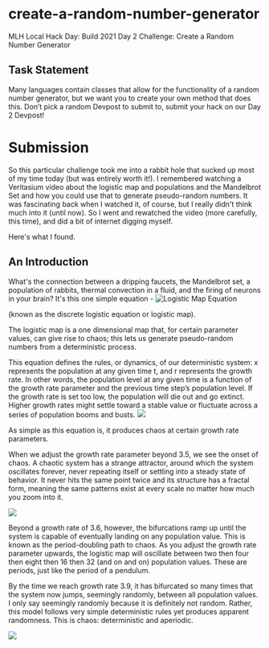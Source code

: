 # create-a-random-number-generator
MLH Local Hack Day: Build 2021 Day 2 Challenge: Create a Random Number Generator

## Task Statement
Many languages contain classes that allow for the functionality of a random number generator, but we want you to create your own method that does this. Don’t pick a random Devpost to submit to, submit your hack on our Day 2 Devpost!

# Submission
So this particular challenge took me into a rabbit hole that sucked up most of my time today (but was entirely worth it!). I remembered watching a Veritasium video about the logistic map and populations and the Mandelbrot Set and how you could use that to generate pseudo-random numbers. It was fascinating back when I watched it, of course, but I really didn't think much into it (until now). So I went and rewatched the video (more carefully, this time), and did a bit of internet digging myself.

Here's what I found.

## An Introduction
What's the connection between a dripping faucets, the Mandelbrot set, a population of rabbits, thermal convection in a fluid, and the firing of neurons in your brain?
It's this one simple equation -
![Logistic Map Equation](https://mathworld.wolfram.com/images/equations/LogisticMap/NumberedEquation2.gif)

(known as the discrete logistic equation or logistic map).

The logistic map is a one dimensional map that, for certain parameter values, can give rise to chaos; this lets us generate pseudo-random numbers from a deterministic process.

This equation defines the rules, or dynamics, of our deterministic system: x represents the population at any given time t, and r represents the growth rate. In other words, the population level at any given time is a function of the growth rate parameter and the previous time step’s population level. If the growth rate is set too low, the population will die out and go extinct. Higher growth rates might settle toward a stable value or fluctuate across a series of population booms and busts.
![](https://i2.wp.com/geoffboeing.com/wp-content/uploads/2015/03/logistic-model-line.png?resize=624%2C359&ssl=1)

As simple as this equation is, it produces chaos at certain growth rate parameters.

When we adjust the growth rate parameter beyond 3.5, we see the onset of chaos. A chaotic system has a strange attractor, around which the system oscillates forever, never repeating itself or settling into a steady state of behavior. It never hits the same point twice and its structure has a fractal form, meaning the same patterns exist at every scale no matter how much you zoom into it.

![](https://i2.wp.com/geoffboeing.com/wp-content/uploads/2015/03/logistic-bifurcation-full1.png?w=613&ssl=1)

Beyond a growth rate of 3.6, however, the bifurcations ramp up until the system is capable of eventually landing on any population value. This is known as the period-doubling path to chaos. As you adjust the growth rate parameter upwards,  the logistic map will oscillate between two then four then eight then 16 then 32 (and on and on) population values. These are periods, just like the period of a pendulum.

By the time we reach growth rate 3.9, it has bifurcated so many times that the system now jumps, seemingly randomly, between all population values. I only say seemingly randomly because it is definitely not random. Rather, this model follows very simple deterministic rules yet produces apparent randomness. This is chaos: deterministic and aperiodic.

![](https://i1.wp.com/geoffboeing.com/wp-content/uploads/2015/03/logistic-bifurcation-narrow1.png?w=616&ssl=1)
